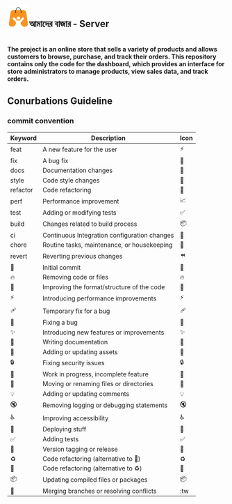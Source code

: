 <div style="display: flex">
<img
      src="./public/amder-bajar-logo.png"
      style="width: 50px; height: 50px"
    />
 <h2> আমাদের বাজার - Server <h2/>
 </div>

#### The project is an online store that sells a variety of products and allows customers to browse, purchase, and track their orders. This repository contains only the code for the dashboard, which provides an interface for store administrators to manage products, view sales data, and track orders.

## Conurbations Guideline

### commit convention




| Keyword                        | Description                                     | Icon                       |
|--------------------------------|-------------------------------------------------|----------------------------|
| feat                           | A new feature for the user                     | :zap:                      |
| fix                            | A bug fix                                       | :bug:                      |
| docs                           | Documentation changes                           | :memo:                     |
| style                          | Code style changes                              | :art:                      |
| refactor                       | Code refactoring                                | :wrench:                   |
| perf                           | Performance improvement                         | :chart_with_upwards_trend:|
| test                           | Adding or modifying tests                       | :white_check_mark:         |
| build                          | Changes related to build process                | :package:                  |
| ci                             | Continuous Integration configuration changes    | :twisted_rightwards_arrows:|
| chore                          | Routine tasks, maintenance, or housekeeping     | :broom:                    |
| revert                         | Reverting previous changes                     | :rewind:                   |
| :tada:                         | Initial commit                                  | :tada:                     |
| :fire:                         | Removing code or files                         | :fire:                     |
| :art:                          | Improving the format/structure of the code     | :art:                      |
| :zap:                          | Introducing performance improvements           | :zap:                      |
| :adhesive_bandage:             | Temporary fix for a bug                         | :adhesive_bandage:         |
| :bug:                          | Fixing a bug                                    | :bug:                      |
| :sparkles:                     | Introducing new features or improvements       | :sparkles:                 |
| :memo:                         | Writing documentation                          | :memo:                     |
| :bento:                        | Adding or updating assets                       | :bento:                    |
| :lock:                         | Fixing security issues                          | :lock:                     |
| :construction:                 | Work in progress, incomplete feature           | :construction:             |
| :truck:                        | Moving or renaming files or directories        | :truck:                    |
| :bulb:                         | Adding or updating comments                    | :bulb:                     |
| :mute:                         | Removing logging or debugging statements       | :mute:                     |
| :wheelchair:                   | Improving accessibility                         | :wheelchair:               |
| :rocket:                       | Deploying stuff                                 | :rocket:                   |
| :white_check_mark:             | Adding tests                                    | :white_check_mark:         |
| :bookmark:                     | Version tagging or release                      | :bookmark:                 |
| :recycle:                      | Code refactoring (alternative to :wrench:)     | :recycle:                  |
| :wrench:                       | Code refactoring (alternative to :recycle:)     | :wrench:                   |
| :package:                      | Updating compiled files or packages             | :package:                  |
| :twisted_rightwards_arrows:    | Merging branches or resolving conflicts        | :tw
